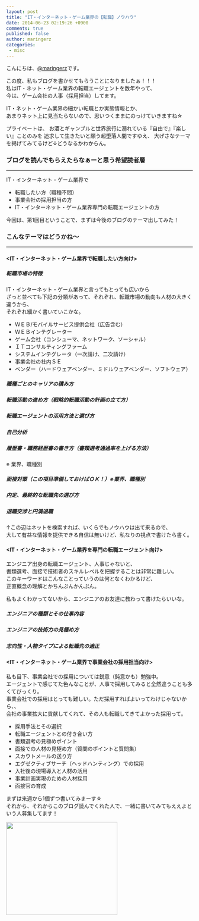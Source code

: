 ```yaml
---
layout: post
title: "IT・インターネット・ゲーム業界の【転職】ノウハウ"
date: 2014-06-23 02:19:26 +0900
comments: true
published: false
author: maringerz
categories:
 - misc
---
```


こんにちは、[@maringerz](https://github.com/maringerz)です。  

この度、私もブログを書かせてもらうことになりましたぁ！！！  
私はIT・ネット・ゲーム業界の転職エージェントを数年やって、  
今は、ゲーム会社の人事（採用担当）してます。  

IT・ネット・ゲーム業界の細かい転職とか実態情報とか、  
あまりネット上に見当たらないので、思いつくままにのっけていきますね☆   

プライベートは、
お酒とギャンブルと世界旅行に溺れている『自由で』『楽しい』ことのみを
追求して生きたいと願う超堕落人間ですゆえ、
大げさなテーマを掲げてみてるけど↓どうなるかわからん。


### ブログを読んでもらえたらなぁーと思う希望読者層
----------

IT・インターネット・ゲーム業界で  

- 転職したい方（職種不問）
- 事業会社の採用担当の方
- IT・インターネット・ゲーム業界専門の転職エージェントの方

<!-- more -->

今回は、第1回目ということで、まずは今後のブログのテーマ出してみた！  

### こんなテーマはどうかね～
----------
  
#### <IT・インターネット・ゲーム業界で転職したい方向け>  

##### 転職市場の特徴
IT・インターネット・ゲーム業界と言ってもとっても広いから  
ざっと並べても下記の分類があって、それぞれ、転職市場の動向も人材の大きく違うから、  
それぞれ細かく書いていこかな。

- ＷＥＢ/モバイルサービス提供会社（広告含む）
- ＷＥＢインテグレーター
- ゲーム会社（コンシューマ、ネットワーク、ソーシャル）
- ＩＴコンサルティングファーム
- システムインテグレータ（一次請け、二次請け）
- 事業会社の社内ＳＥ
- ベンダー（ハードウェアベンダー、ミドルウェアベンダー、ソフトウェア）

##### 職種ごとのキャリアの積み方


##### 転職活動の進め方（戦略的転職活動の計画の立て方）


##### 転職エージェントの活用方法と選び方


##### 自己分析


##### 履歴書・職務経歴書の書き方（書類選考通過率を上げる方法）
※ 業界、職種別


##### 面接対策（この項目準備しておけばＯＫ！）※業界、職種別


##### 内定、最終的な転職先の選び方


##### 退職交渉と円満退職


↑この辺はネットを検索すれば、いくらでもノウハウは出て来るので、  
大して有益な情報を提供できる自信は無いけど、私なりの視点で書けたら書く。  

#### <IT・インターネット・ゲーム業界を専門の転職エージェント向け>
エンジニア出身の転職エージェント、人事じゃないと、  
書類選考、面接で技術者のスキルレベルを把握することは非常に難しい。  
このキーワードはこんなことっていうのは何となくわかるけど、  
正直概念の理解とかちんぷんかんぷん。

私もよくわかってないから、エンジニアのお友達に教わって書けたらいいな。  

##### エンジニアの種類とその仕事内容


##### エンジニアの技術力の見極め方


##### 志向性・人物タイプによる転職先の適正


#### <IT・インターネット・ゲーム業界で事業会社の採用担当向け>
私も目下、事業会社での採用については鋭意（鈍意かも）勉強中。  
エージェントで感じてた色んなことが、人事で採用してみると全然違うことも多くてびっくり。  
事業会社での採用はとっても難しい。ただ採用すればよいってわけじゃないから、、  
会社の事業拡大に貢献してくれて、その人も転職してきてよかった採用って。  

- 採用手法とその選択
- 転職エージェントとの付き合い方
- 書類選考の見極めポイント
- 面接での人材の見極め方（質問のポイントと質問集）
- スカウトメールの送り方
- エグゼクティブサーチ（ヘッドハンティング）での採用
- 入社後の現場導入と人材の活用
- 事業計画実現のための人材採用
- 面接官の育成

まずは来週から1個ずつ書いてみまーす☆   
それから、それからこのブログ読んでくれた人で、一緒に書いてみてもええよという人募集してます！  

<a href="http://c.af.moshimo.com/af/c/click?a_id=442315&p_id=170&pc_id=185&pl_id=4157&guid=ON" target="_blank"><img src="http://image.moshimo.com/af-img/0068/000000004157.gif" width="300" height="250" style="border:none;"></a><img src="http://i.af.moshimo.com/af/i/impression?a_id=442315&p_id=170&pc_id=185&pl_id=4157" width="1" height="1" style="border:none;">
